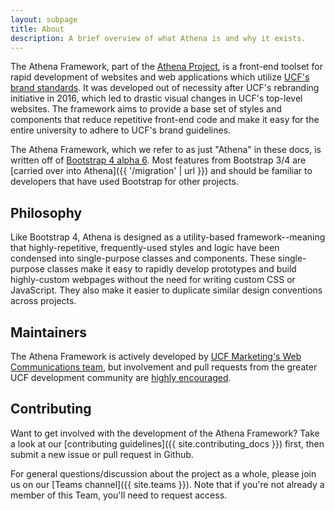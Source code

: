 ```yaml
---
layout: subpage
title: About
description: A brief overview of what Athena is and why it exists.
---
```


The Athena Framework, part of the [Athena Project](https://ucf.github.io/Athena-Project/), is a front-end toolset for rapid development of websites and web applications which utilize [UCF's brand standards](https://www.ucf.edu/brand/).  It was developed out of necessity after UCF's rebranding initiative in 2016, which led to drastic visual changes in UCF's top-level websites.  The framework aims to provide a base set of styles and components that reduce repetitive front-end code and make it easy for the entire university to adhere to UCF's brand guidelines.

The Athena Framework, which we refer to as just "Athena" in these docs, is written off of [Bootstrap 4 alpha 6](https://v4-alpha.getbootstrap.com/).  Most features from Bootstrap 3/4 are [carried over into Athena]({{ '/migration' | url }}) and should be familiar to developers that have used Bootstrap for other projects.


## Philosophy

Like Bootstrap 4, Athena is designed as a utility-based framework--meaning that highly-repetitive, frequently-used styles and logic have been condensed into single-purpose classes and components.  These single-purpose classes make it easy to rapidly develop prototypes and build highly-custom webpages without the need for writing custom CSS or JavaScript.  They also make it easier to duplicate similar design conventions across projects.


## Maintainers

The Athena Framework is actively developed by [UCF Marketing's Web Communications team](https://www.ucf.edu/brand/contact-us/), but involvement and pull requests from the greater UCF development community are [highly encouraged](#contributing).


## Contributing

Want to get involved with the development of the Athena Framework?  Take a look at our [contributing guidelines]({{ site.contributing_docs }}) first, then submit a new issue or pull request in Github.

For general questions/discussion about the project as a whole, please join us on our [Teams channel]({{ site.teams }}).  Note that if you're not already a member of this Team, you'll need to request access.
